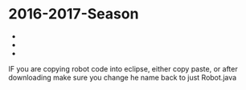 # 2016-2017-Season
-
-
-
IF you are copying robot code into eclipse, either copy paste, or after downloading make sure you change he name back to just Robot.java
